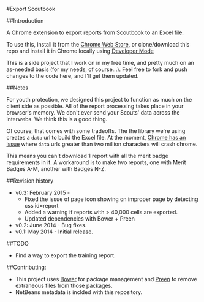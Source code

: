 #Export Scoutbook

##Introduction

A Chrome extension to export reports from Scoutbook to an Excel file.

To use this, install it from the [Chrome Web Store](https://chrome.google.com/webstore/detail/export-scoutbook/iibpknbhchmgbmldbloabhhopdoonlni?utm_source=chrome-app-launcher-info-dialog), or clone/download this repo and install it in Chrome locally using [Developer Mode](https://developer.chrome.com/extensions/getstarted#unpacked)

This is a side project that I work on in my free time, and pretty much on an as-needed basis (for my needs, of course...). Feel free to fork and push changes to the code here, and I'll get them updated.

##Notes

For youth protection, we designed this project to function as much on the client side as possible.
All of the report processing takes place in your browser's memory. We don't ever send your Scouts'
data across the interwebs. We think this is a good thing.

Of course, that comes with some tradeoffs. The the library we're using creates a `data` url to build the Excel file.
At the moment, [Chrome has an issue](https://code.google.com/p/chromium/issues/detail?id=44820#c1) where `data` urls greater than two million characters will crash chrome.

This means you can't download 1 report with all the merit badge requirements in it. A workaround is to make
two reports, one with Merit Badges A-M, another with Badges N-Z.


##Revision history

+ v0.3: February 2015 -
    + Fixed the issue of page icon showing on improper page by detecting css id=report
    + Added a warning if reports with > 40,000 cells are exported.
    + Updated dependencies with Bower + Preen
+ v0.2: June 2014 - Bug fixes.
+ v0.1: May 2014 - Initial release.

##TODO

+ Find a way to export the training report.

##Contributing:

+ This project uses [Bower]() for package management and [Preen]() to remove extraneous files from those packages.
+ NetBeans metadata is inclded with this repository.
